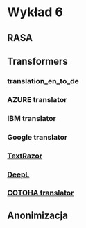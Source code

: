 # Wykład 6

## RASA

## Transformers

### translation_en_to_de

### AZURE translator

### IBM translator

### Google translator

### [TextRazor](https://www.textrazor.com/)

### [DeepL](https://www.deepl.com/translator)

### [COTOHA translator](https://www.ntt.com/en/services/application/cotoha-translator.html)

## Anonimizacja





